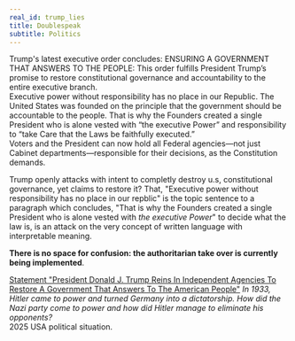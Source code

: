```yaml
---
real_id: trump_lies
title: Doublespeak
subtitle: Politics
---
```

Trump's latest executive order concludes:
  ENSURING A GOVERNMENT THAT ANSWERS TO THE PEOPLE: This order fulfills President Trump’s promise to restore constitutional governance and accountability to the entire executive branch.  
  Executive power without responsibility has no place in our Republic. The United States was founded on the principle that the government should be accountable to the people. That is why the Founders created a single President who is alone vested with “the executive Power” and responsibility to “take Care that the Laws be faithfully executed.”  
  Voters and the President can now hold all Federal agencies—not just Cabinet departments—responsible for their decisions, as the Constitution demands.

Trump openly attacks with intent to completly destroy u.s, constitutional governance, yet claims to restore it? That, "Executive power without responsibility has no place in our repblic" is the topic sentence to a paragraph which concludes, "That is why the Founders created a single President who is alone vested with _the executive Power_" to decide what the law is, is an attack on the very concept of written language with interpretable meaning.

__There is no space for confusion: the authoritarian take over is currently being implemented__.


[Statement "President Donald J. Trump Reins In Independent Agencies To Restore A Government That Answers To The American People"](https://www.whitehouse.gov/fact-sheets/2025/02/fact-sheet-president-donald-j-trump-reins-in-independent-agencies-to-restore-a-government-that-answers-to-the-american-people)
*In 1933, Hitler came to power and turned Germany into a dictatorship. How did the Nazi party come to power and how did Hitler manage to eliminate his opponents?*  
2025 USA political situation.  
